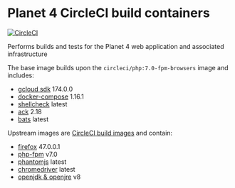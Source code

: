 
# Planet 4 CircleCI build containers

[![CircleCI](https://circleci.com/gh/greenpeace/planet4-circleci/tree/master.svg?style=svg)](https://circleci.com/gh/greenpeace/planet4-circleci/tree/master)

Performs builds and tests for the Planet 4 web application and associated infrastructure

The base image builds upon the `circleci/php:7.0-fpm-browsers` image and includes:
-   [gcloud sdk](https://cloud.google.com/sdk/gcloud/) 174.0.0
-   [docker-compose](https://github.com/docker/compose/releases) 1.16.1
-   [shellcheck](https://github.com/koalaman/shellcheck) latest
-   [ack](https://beyondgrep.com/) 2.18
-   [bats](https://github.com/sstephenson/bats) latest

Upstream images are [CircleCI build images](https://github.com/circleci/circleci-images/) and contain:
-   [firefox](https://www.mozilla.org/en-US/firefox/new/) 47.0.0.1
-   [php-fpm](https://php-fpm.org/) v7.0
-   [phantomjs](http://phantomjs.org/) latest
-   [chromedriver](https://sites.google.com/a/chromium.org/chromedriver/) latest
-   [openjdk & openjre](https://sites.google.com/a/chromium.org/chromedriver/) v8

